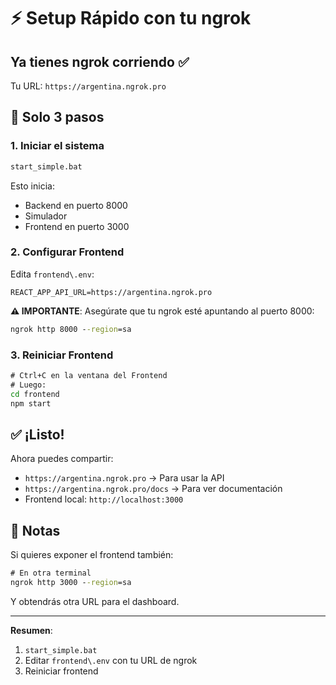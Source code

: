 # ⚡ Setup Rápido con tu ngrok

## Ya tienes ngrok corriendo ✅

Tu URL: `https://argentina.ngrok.pro`

## 🚀 Solo 3 pasos

### 1. Iniciar el sistema
```cmd
start_simple.bat
```

Esto inicia:
- Backend en puerto 8000
- Simulador
- Frontend en puerto 3000

### 2. Configurar Frontend

Edita `frontend\.env`:

```env
REACT_APP_API_URL=https://argentina.ngrok.pro
```

**⚠️ IMPORTANTE**: Asegúrate que tu ngrok esté apuntando al puerto 8000:
```cmd
ngrok http 8000 --region=sa
```

### 3. Reiniciar Frontend

```cmd
# Ctrl+C en la ventana del Frontend
# Luego:
cd frontend
npm start
```

## ✅ ¡Listo!

Ahora puedes compartir:
- `https://argentina.ngrok.pro` → Para usar la API
- `https://argentina.ngrok.pro/docs` → Para ver documentación
- Frontend local: `http://localhost:3000`

## 📝 Notas

Si quieres exponer el frontend también:
```cmd
# En otra terminal
ngrok http 3000 --region=sa
```

Y obtendrás otra URL para el dashboard.

---

**Resumen**: 
1. `start_simple.bat` 
2. Editar `frontend\.env` con tu URL de ngrok
3. Reiniciar frontend
